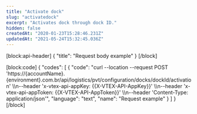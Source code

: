 ```yaml
---
title: "Activate dock"
slug: "activatedock"
excerpt: "Activates dock through dock ID."
hidden: false
createdAt: "2020-01-23T15:28:46.231Z"
updatedAt: "2021-05-24T15:32:45.036Z"
---
```

[block:api-header]
{
  "title": "Request body example"
}
[/block]

[block:code]
{
  "codes": [
    {
      "code": "curl --location --request POST 'https://{accountName}.{environment}.com.br/api/logistics/pvt/configuration/docks/dockId/activation' \\\n--header 'x-vtex-api-appKey: {{X-VTEX-API-AppKey}}' \\\n--header 'x-vtex-api-appToken: {{X-VTEX-API-AppToken}}' \\\n--header 'Content-Type: application/json'",
      "language": "text",
      "name": "Request example"
    }
  ]
}
[/block]